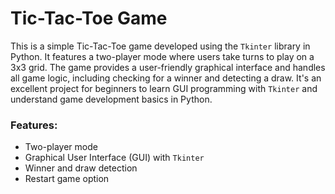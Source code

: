 <h1> Tic-Tac-Toe Game </h1>
This is a simple Tic-Tac-Toe game developed using the <code>Tkinter</code> library in Python. It features a two-player mode where users take turns to play on a 3x3 grid. The game provides a user-friendly graphical interface and handles all game logic, including checking for a winner and detecting a draw. It's an excellent project for beginners to learn GUI programming with <code>Tkinter</code> and understand game development basics in Python.

<h3>Features:</h3>
<ul>
<li>Two-player mode</li>
<li>Graphical User Interface (GUI) with <code>Tkinter</code></li>
<li>Winner and draw detection</li>
<li>Restart game option</li>
</ul>


